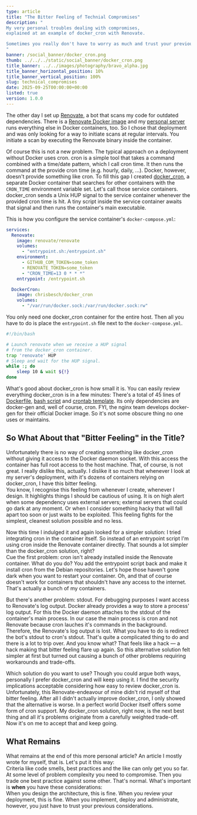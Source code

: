 ```yaml
---
type: article
title: "The Bitter Feeling of Technial Compromises"
description: "
My very personal troubles dealing with compromises,
explained at an example of docker_cron with Renovate.

Sometimes you really don't have to worry as much and trust your previous, careful considerations.
"
banner: /social_banner/docker_cron.png
thumb: ../../../static/social_banner/docker_cron.png
title_banner: ../../images/photography/bravo_alpha.jpg
title_banner_horizontal_position: 10%
title_banner_vertical_position: 100%
slug: technical_compromises
date: 2025-09-25T00:00:00+00:00
listed: true
version: 1.0.0
---
```


The other day I set up [Renovate](https://docs.renovatebot.com), a bot that scans my code for outdated dependencies.
There is a [Renovate Docker image](https://hub.docker.com/r/renovate/renovate) and my [personal server](https://codeberg.org/christopher-besch/docker_setups) runs everything else in Docker containers, too.
So I chose that deployment and was only looking for a way to initiate scans at regular intervals.
You initiate a scan by executing the Renovate binary inside the container.

Of course this is not a new problem.
The typical approach on a deployment without Docker uses cron.
cron is a simple tool that takes a command combined with a time/date pattern, which I call cron time.
It then runs the command at the provide cron time (e.g. hourly, daily, ...).
Docker, however, doesn't provide something like cron.
To fill this gap I created [docker_cron](https://github.com/christopher-besch/docker_cron), a separate Docker container that searches for other containers with the `CRON_TIME` environment variable set.
Let's call those service containers.
docker_cron sends a Unix HUP signal to the service container whenever the provided cron time is hit.
A tiny script inside the service container awaits that signal and then runs the container's main executable.

This is how you configure the service container's `docker-compose.yml`:
```yaml
services:
  Renovate:
    image: renovate/renovate
    volumes:
      - "entrypoint.sh:/entrypoint.sh"
    environment:
      - GITHUB_COM_TOKEN=some_token
      - RENOVATE_TOKEN=some_token
      - "CRON_TIME=13 0 * * *"
    entrypoint: /entrypoint.sh

  DockerCron:
    image: chrisbesch/docker_cron
    volumes:
      - "/var/run/docker.sock:/var/run/docker.sock:rw"
```

You only need one docker_cron container for the entire host.
Then all you have to do is place the `entrypoint.sh` file next to the `docker-compose.yml`.
```bash
#!/bin/bash

# Launch renovate when we receive a HUP signal
# from the docker_cron container.
trap 'renovate' HUP
# Sleep and wait for the HUP signal.
while :; do
    sleep 10 & wait ${!}
done
```

What's good about docker_cron is how small it is.
You can easily review everything docker_cron is in a few minutes:
There's a total of 45 lines of [Dockerfile](https://github.com/christopher-besch/docker_cron/blob/main/Dockerfile), [bash script](github.com/christopher-besch/docker_cron/blob/main/init.sh) and [crontab template](https://github.com/christopher-besch/docker_cron/blob/main/crontab.tmpl).
Its only dependencies are docker-gen and, well of course, cron.
FYI, the nginx team develops docker-gen for their official Docker image.
So it's not some obscure thing no one uses or maintains.

## So What About that "Bitter Feeling" in the Title?

Unfortunately there is no way of creating something like docker_cron without giving it access to the Docker daemon socket.
With this access the container has full root access to the host machine.
That, of course, is not great.
I really dislike this, actually.
I dislike it so much that whenever I look at my server's deployment, with it's dozens of containers relying on docker_cron, I have this bitter feeling. <br />
You know, I recognise this feeling from whenever I create, whenever I design.
It highlights things I should be cautious of using.
It is on high alert when some dependency uses external servers;
external servers that could go dark at any moment.
Or when I consider something hacky that will fall apart too soon or just waits to be exploited.
This feeling fights for the simplest, cleanest solution possible and no less.

Now this time I indulged it and again looked for a simpler solution:
I tried integrating cron in the container itself.
So instead of an entrypoint script I'm using cron inside the Renovate container directly.
That sounds a lot simpler than the docker_cron solution, right? <br />
Cue the first problem:
cron isn't already installed inside the Renovate container.
What do you do?
You add the entrypoint script back and make it install cron from the Debian repositories.
Let's hope those haven't gone dark when you want to restart your container.
Oh, and that of course doesn't work for containers that shouldn't have any access to the internet.
That's actually a bunch of my containers.

But there's another problem: stdout.
For debugging purposes I want access to Renovate's log output.
Docker already provides a way to store a process' log output.
For this the Docker daemon attaches to the stdout of the container's main process.
In our case the main process is cron and not Renovate because cron lauches it's commands in the background.
Therefore, the Renovate's log output is lost.
What you have to do is redirect the bot's stdout to cron's stdout.
That's quite a complicated thing to do and there is a lot to trip over.
And you know what?
That feels like a hack — a hack making that bitter feeling flare up again.
So this alternative solution felt simpler at first but turned out causing a bunch of other problems requiring workarounds and trade-offs.

Which solution do you want to use?
Though you could argue both ways, personally I prefer docker_cron and will keep using it.
I find the security implications acceptable considering how easy to review docker_cron is. <br />
Unfortunately, this Renovate-endeavour of mine didn't rid myself of that bitter feeling.
After all I didn't actually improve docker_cron, I only showed that the alternative is worse.
In a perfect world Docker itself offers some form of cron support.
My docker_cron solution, right now, is the next best thing and all it's problems originate from a carefully weighted trade-off.
Now it's on me to accept that and keep going.

## What Remains
What remains at the end of this more personal article?
An article I mostly wrote for myself, that is.
Let's put it this way: <br />
Criteria like code smells, best practices and the like can only get you so far.
At some level of problem complexity you need to compromise.
Then you trade one best practice against some other.
That's normal.
What's important is **when** you have these considerations: <br />
When you design the architecture, this is fine.
When you review your deployment, this is fine.
When you implement, deploy and administrate, however, you just have to trust your previous considerations.
